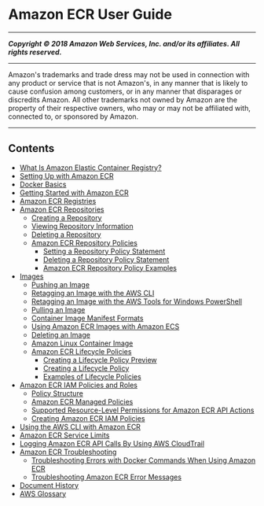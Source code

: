 # Amazon ECR User Guide

-----
*****Copyright &copy; 2018 Amazon Web Services, Inc. and/or its affiliates. All rights reserved.*****

-----
Amazon's trademarks and trade dress may not be used in 
     connection with any product or service that is not Amazon's, 
     in any manner that is likely to cause confusion among customers, 
     or in any manner that disparages or discredits Amazon. All other 
     trademarks not owned by Amazon are the property of their respective
     owners, who may or may not be affiliated with, connected to, or 
     sponsored by Amazon.

-----
## Contents
+ [What Is Amazon Elastic Container Registry?](what-is-ecr.md)
+ [Setting Up with Amazon ECR](get-set-up-for-amazon-ecr.md)
+ [Docker Basics](docker-basics.md)
+ [Getting Started with Amazon ECR](ECR_GetStarted.md)
+ [Amazon ECR Registries](Registries.md)
+ [Amazon ECR Repositories](Repositories.md)
   + [Creating a Repository](repository-create.md)
   + [Viewing Repository Information](repository-info.md)
   + [Deleting a Repository](repository-delete.md)
   + [Amazon ECR Repository Policies](RepositoryPolicies.md)
      + [Setting a Repository Policy Statement](set-repository-policy.md)
      + [Deleting a Repository Policy Statement](delete-repository-policy.md)
      + [Amazon ECR Repository Policy Examples](RepositoryPolicyExamples.md)
+ [Images](images.md)
   + [Pushing an Image](docker-push-ecr-image.md)
   + [Retagging an Image with the AWS CLI](retag-aws-cli.md)
   + [Retagging an Image with the AWS Tools for Windows PowerShell](retag-powershell.md)
   + [Pulling an Image](docker-pull-ecr-image.md)
   + [Container Image Manifest Formats](image-manifest-formats.md)
   + [Using Amazon ECR Images with Amazon ECS](ECR_on_ECS.md)
   + [Deleting an Image](delete_image.md)
   + [Amazon Linux Container Image](amazon_linux_container_image.md)
   + [Amazon ECR Lifecycle Policies](LifecyclePolicies.md)
      + [Creating a Lifecycle Policy Preview](lpp_creation.md)
      + [Creating a Lifecycle Policy](lp_creation.md)
      + [Examples of Lifecycle Policies](lifecycle_policy_examples.md)
+ [Amazon ECR IAM Policies and Roles](ECR_IAM_policies.md)
   + [Policy Structure](iam-policy-structure.md)
   + [Amazon ECR Managed Policies](ecr_managed_policies.md)
   + [Supported Resource-Level Permissions for Amazon ECR API Actions](ecr-supported-iam-actions-resources.md)
   + [Creating Amazon ECR IAM Policies](ECR_IAM_user_policies.md)
+ [Using the AWS CLI with Amazon ECR](ECR_AWSCLI.md)
+ [Amazon ECR Service Limits](service_limits.md)
+ [Logging Amazon ECR API Calls By Using AWS CloudTrail](logging-using-cloudtrail.md)
+ [Amazon ECR Troubleshooting](troubleshooting.md)
   + [Troubleshooting Errors with Docker Commands When Using Amazon ECR](common-errors-docker.md)
   + [Troubleshooting Amazon ECR Error Messages](common-errors.md)
+ [Document History](doc-history.md)
+ [AWS Glossary](glossary.md)